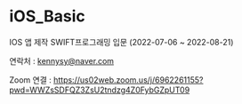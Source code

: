 # iOS_Basic
IOS 앱 제작 SWIFT프로그래밍 입문 (2022-07-06 ~ 2022-08-21)

연락처 : kennysy@naver.com


Zoom 연결 : 
    https://us02web.zoom.us/j/6962261155?pwd=WWZsSDFQZ3ZsU2tndzg4Z0FybGZpUT09
